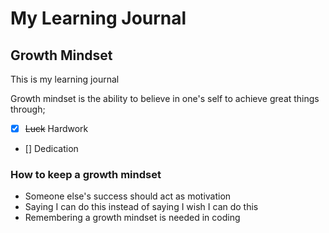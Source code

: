 # My Learning Journal

## Growth Mindset 

This is my learning journal

 Growth mindset is the ability to believe in one's self to achieve great things through;
* [x] ~~Luck~~ Hardwork 
* [] Dedication



### How to keep a growth mindset 
-  Someone else's success should act as motivation
-  Saying I can do this instead of saying I wish I can do this
- Remembering a growth mindset is needed in coding




